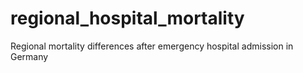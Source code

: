 # regional_hospital_mortality
Regional mortality differences after emergency hospital admission in Germany 
